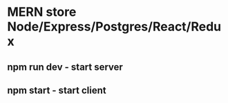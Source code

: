 # MERN store Node/Express/Postgres/React/Redux

## npm run dev - start server

## npm start - start client
